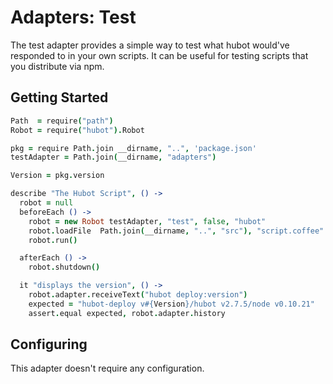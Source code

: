 # Adapters: Test

The test adapter provides a simple way to test what hubot would've responded to in your own scripts.
It can be useful for testing scripts that you distribute via npm.

## Getting Started

```coffeescript
Path  = require("path")
Robot = require("hubot").Robot

pkg = require Path.join __dirname, "..", 'package.json'
testAdapter = Path.join(__dirname, "adapters")

Version = pkg.version

describe "The Hubot Script", () ->
  robot = null
  beforeEach () ->
    robot = new Robot testAdapter, "test", false, "hubot"
    robot.loadFile  Path.join(__dirname, "..", "src"), "script.coffee"
    robot.run()

  afterEach () ->
    robot.shutdown()

  it "displays the version", () ->
    robot.adapter.receiveText("hubot deploy:version")
    expected = "hubot-deploy v#{Version}/hubot v2.7.5/node v0.10.21"
    assert.equal expected, robot.adapter.history
```

## Configuring

This adapter doesn't require any configuration.
